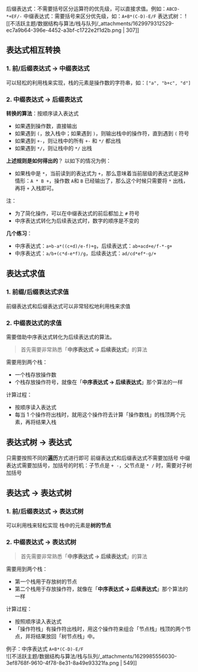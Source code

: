 后缀表达式：不需要括号区分运算符的优先级，可以直接求值。例如：`ABCD-*+EF/-` 
中缀表达式：需要括号来区分优先级，如：`A+B*(C-D)-E/F` 
表达式树：
![[不活跃主题/数据结构与算法/栈与队列/_attachments/1629979312529-ec7a9b64-396e-4452-a3bf-c1722e2f1d2b.png | 307]]


## 表达式相互转换

### 1. 前/后缀表达式 -> 中缀表达式
可以轻松的利用栈来实现，栈的元素是操作数的字符串，如：`["a", "b+c", "d"]`


### 2. 中缀表达式 -> 后缀表达式

**转换的算法**：按顺序读入表达式

- 如果遇到操作数，直接输出
- 如果遇到 `(`，放入栈中；如果遇到 `)`，则输出栈中的操作符，直到遇到 `(` 符号
- 如果遇到 `+-`，则让栈中的所有 `+-` 和 `*/` 都出栈
- 如果遇到 `*/`，则让栈中的 `*/` 出栈

**上述规则是如何得出的**？
以如下的情况为例：

- 如果栈中是 `*`，当前读到的表达式为 `+`，那么意味着当前层级的表达式是这种情形：`A * B +`，操作数 `A`和 `B` 已经输出了，那么这个时候只需要将 `*` 出栈，再将 `+` 入栈即可。

注：

- 为了简化操作，可以在中缀表达式的前后都加上 `#` 符号
- 中序表达式转化为后续表达式时，数字的顺序是不变的

**几个练习**：

- 中序表达式：`a+b-a*((c+d)/e-f)+g`，后续表达式：`ab+acd+e/f-*-g+`
- 中序表达式：`a/b+(c*d-e*f)/g`，后续表达式：`ad/cd*ef*-g/+`  


## 表达式求值

### 1. 前缀/后缀表达式求值
前缀表达式和后缀表达式可以非常轻松地利用栈来求值


### 2. 中缀表达式的求值
需要借助中序表达式转化为后续表达式的算法。
> 首先需要非常熟悉「**中序表达式 -> 后续表达式**」的算法


需要用到两个栈：

- 一个栈存放操作数
- 个栈存放操作符号，就像在「**中序表达式 -> 后续表达式**」那个算法的一样

计算过程：

- 按顺序读入表达式
- 每当 1 个操作符出栈时，就用这个操作符去计算「操作数栈」的栈顶两个元素，再将结果入栈


## 表达式树 -> 表达式
只需要按照不同的**遍历**方式进行即可
前缀表达式和后缀表达式不需要加括号
中缀表达式需要加括号，加括号的时机：子节点是 `+ -`，父节点是 `* /` 时，需要对子树加括号


## 表达式 -> 表达式树

### 1. 前/后缀表达式 -> 表达式树
可以利用栈来轻松实现
栈中的元素是**树的节点**   


### 2. 中缀表达式 -> 表达式树 
> 首先需要非常熟悉「**中序表达式 -> 后续表达式**」的算法

需要用到两个栈：

- 第一个栈用于存放树的节点
- 第二个栈用于存放操作符，就像在「**中序表达式 -> 后续表达式**」那个算法的一样

计算过程：

- 按照顺序读入表达式
- 「操作符栈」有操作符出栈时，用这个操作符来组合「节点栈」栈顶的两个节点，并将结果放回「树节点栈」中。

例子：中序表达式 `A+B*(C-D)-E/F`   
![[不活跃主题/数据结构与算法/栈与队列/_attachments/1629985556030-3ef8768f-9610-4f78-8e31-8a49e93321fa.png | 549]]



